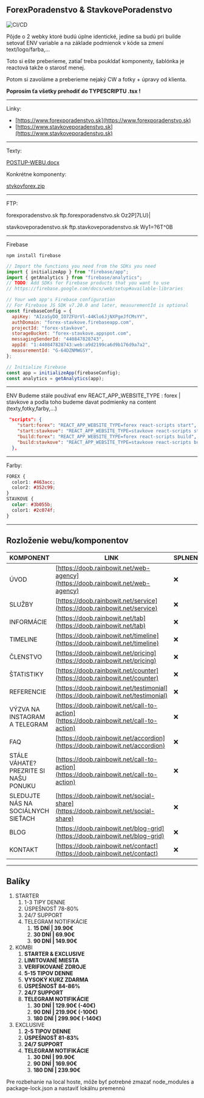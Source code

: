 ## ForexPoradenstvo & StavkovePoradenstvo

![CI/CD](https://github.com/VladimirTomko/stavky/actions/workflows/main.yml/badge.svg)

Pôjde o 2 webky ktoré budú úplne identické, jedine sa budú pri builde setovať ENV variable a na základe podmienok v kóde sa zmení text/logo/farba,…

Toto si ešte preberieme, zatiaľ treba poukldať komponenty, šablónka je reactová takže o starosť menej.

Potom si zavoláme a preberieme nejaký CW a fotky + úpravy od klienta.

**Poprosím ťa všetky prehodiť do TYPESCRIPTU .tsx !**

---

Linky:

- [https://www.forexporadenstvo.sk](https://www.forexporadenstvo.sk)
- [https://www.stavkoveporadenstvo.sk](https://www.stavkoveporadenstvo.sk)

---

Texty:

[POSTUP-WEBU.docx](https://github.com/VladimirTomko/stavky/files/10016203/POSTUP-WEBU.docx)

Konkrétne komponenty:

[stvkovforex.zip](https://github.com/VladimirTomko/stavky/files/10031181/stvkovforex.zip)

---

FTP:

forexporadenstvo.sk
ftp.forexporadenstvo.sk
Oz2P]7LU}|

stavkoveporadenstvo.sk
ftp.stavkoveporadenstvo.sk
Wy1=?6T^0B

---

Firebase

```
npm install firebase
```

```js
// Import the functions you need from the SDKs you need
import { initializeApp } from "firebase/app";
import { getAnalytics } from "firebase/analytics";
// TODO: Add SDKs for Firebase products that you want to use
// https://firebase.google.com/docs/web/setup#available-libraries

// Your web app's Firebase configuration
// For Firebase JS SDK v7.20.0 and later, measurementId is optional
const firebaseConfig = {
  apiKey: "AIzaSyDO_IO7ZFUrVl-44Klo6JjNXPgeJfCMsYY",
  authDomain: "forex-stavkove.firebaseapp.com",
  projectId: "forex-stavkove",
  storageBucket: "forex-stavkove.appspot.com",
  messagingSenderId: "440847828743",
  appId: "1:440847828743:web:a9d2199ca6d9b176d9a7a2",
  measurementId: "G-64DZNMWGSY",
};

// Initialize Firebase
const app = initializeApp(firebaseConfig);
const analytics = getAnalytics(app);
```

---

ENV
Budeme stále používať env REACT_APP_WEBSITE_TYPE : forex | stavkove a podla toho budeme davat podmienky na content (texty,fotky,farby,...)

```json
 "scripts": {
    "start:forex": "REACT_APP_WEBSITE_TYPE=forex react-scripts start",
    "start:stavkove": "REACT_APP_WEBSITE_TYPE=stavkove react-scripts start",
    "build:forex": "REACT_APP_WEBSITE_TYPE=forex react-scripts build",
    "build:stavkove": "REACT_APP_WEBSITE_TYPE=stavkove react-scripts build"
  },
```

---

Farby:

```css
FOREX {
  color1: #463acc;
  color2: #352c99;
}
STAVKOVE {
  color: #3b055b;
  color1: #2c074f;
}
```

---

## Rozloženie webu/komponentov

| KOMPONENT                             | LINK                                                                                   | SPLNENÉ |
| ------------------------------------- | -------------------------------------------------------------------------------------- | ------- |
| ÚVOD                                  | [https://doob.rainbowit.net/web-agency](https://doob.rainbowit.net/web-agency)         | ❌      |
| SLUŽBY                                | [https://doob.rainbowit.net/service](https://doob.rainbowit.net/service)               | ❌      |
| INFORMÁCIE                            | [https://doob.rainbowit.net/tab](https://doob.rainbowit.net/tab)                       | ❌      |
| TIMELINE                              | [https://doob.rainbowit.net/timeline](https://doob.rainbowit.net/timeline)             | ❌      |
| ČLENSTVO                              | [https://doob.rainbowit.net/pricing](https://doob.rainbowit.net/pricing)               | ❌      |
| ŠTATISTIKY                            | [https://doob.rainbowit.net/counter](https://doob.rainbowit.net/counter)               | ❌      |
| REFERENCIE                            | [https://doob.rainbowit.net/testimonial](https://doob.rainbowit.net/testimonial)       | ❌      |
| VÝZVA NA INSTAGRAM A TELEGRAM         | [https://doob.rainbowit.net/call-to-action](https://doob.rainbowit.net/call-to-action) | ❌      |
| FAQ                                   | [https://doob.rainbowit.net/accordion](https://doob.rainbowit.net/accordion)           | ❌      |
| STÁLE VÁHATE? PREZRITE SI NAŠU PONUKU | [https://doob.rainbowit.net/call-to-action](https://doob.rainbowit.net/call-to-action) | ❌      |
| SLEDUJTE NÁS NA SOCIÁLNYCH SIEŤACH    | [https://doob.rainbowit.net/social-share](https://doob.rainbowit.net/social-share)     | ❌      |
| BLOG                                  | [https://doob.rainbowit.net/blog-grid](https://doob.rainbowit.net/blog-grid)           | ❌      |
| KONTAKT                               | [https://doob.rainbowit.net/contact](https://doob.rainbowit.net/contact)               | ❌      |

---

## Balíky

1.  STARTER
    1.  1-3 TIPY DENNE
    2.  ÚSPEŠNOSŤ 78-80%
    3.  24/7 SUPPORT
    4.  TELEGRAM NOTIFIKÁCIE
        1.  **15 DNÍ | 39.90€**
        2.  **30 DNÍ | 69.90€**
        3.  **90 DNÍ | 149.90€**
2.  KOMBI
    1.  **STARTER & EXCLUSIVE**
    2.  **LIMITOVANÉ MIESTA**
    3.  **VERIFIKOVANÉ ZDROJE**
    4.  **5-15 TIPOV DENNE**
    5.  **VYSOKÝ KURZ ZDARMA**
    6.  **ÚSPEŠNOSŤ 84-86%**
    7.  **24/7 SUPPORT**
    8.  **TELEGRAM NOTIFIKÁCIE**
        1.  **30 DNÍ | 129.90€ (-40€)**
        2.  **90 DNÍ | 219.90€ (-100€)**
        3.  **180 DNÍ | 299.90€ (-140€)**
3.  EXCLUSIVE
    1.  **2-5 TIPOV DENNE**
    2.  **ÚSPEŠNOSŤ 81-83%**
    3.  **24/7 SUPPORT**
    4.  **TELEGRAM NOTIFIKÁCIE**
        1.  **30 DNÍ | 99.90€**
        2.  **90 DNÍ | 169.90€**
        3.  **180 DNÍ | 239.90€**

Pre rozbehanie na local hoste, môže byť potrebné zmazať node_modules a package-lock.json a nastaviť lokálnu premennú
